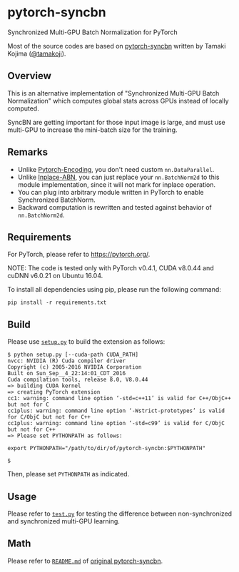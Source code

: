# pytorch-syncbn

Synchronized Multi-GPU Batch Normalization for PyTorch

Most of the source codes are based on [pytorch-syncbn](https://github.com/tamakoji/pytorch-syncbn) written by Tamaki Kojima ([@tamakoji](https://github.com/tamakoji)).

## Overview
This is an alternative implementation of "Synchronized Multi-GPU Batch Normalization" which computes global stats across GPUs instead of locally computed.

SyncBN are getting important for those input image is large, and must use multi-GPU to increase the mini-batch size for the training.

## Remarks
- Unlike [Pytorch-Encoding](https://github.com/zhanghang1989/PyTorch-Encoding), you don't need custom `nn.DataParallel`.
- Unlike [Inplace-ABN](https://github.com/mapillary/inplace_abn), you can just replace your `nn.BatchNorm2d` to this module implementation, since it will not mark for inplace operation.
- You can plug into arbitrary module written in PyTorch to enable Synchronized BatchNorm.
- Backward computation is rewritten and tested against behavior of `nn.BatchNorm2d`.

## Requirements
For PyTorch, please refer to https://pytorch.org/.

NOTE: The code is tested only with PyTorch v0.4.1, CUDA v8.0.44 and cuDNN v6.0.21 on Ubuntu 16.04.

To install all dependencies using pip, please run the following command:

```
pip install -r requirements.txt
```

## Build

Please use [`setup.py`](./setup.py) to build the extension as follows:

```
$ python setup.py [--cuda-path CUDA_PATH]
nvcc: NVIDIA (R) Cuda compiler driver
Copyright (c) 2005-2016 NVIDIA Corporation
Built on Sun_Sep__4_22:14:01_CDT_2016
Cuda compilation tools, release 8.0, V8.0.44
=> building CUDA kernel
=> creating PyTorch extension
cc1: warning: command line option ‘-std=c++11’ is valid for C++/ObjC++ but not for C
cc1plus: warning: command line option ‘-Wstrict-prototypes’ is valid for C/ObjC but not for C++
cc1plus: warning: command line option ‘-std=c99’ is valid for C/ObjC but not for C++
=> Please set PYTHONPATH as follows:

export PYTHONPATH="/path/to/dir/of/pytorch-syncbn:$PYTHONPATH"

$
```

Then, please set `PYTHONPATH` as indicated.

## Usage

Please refer to [`test.py`](./test.py) for testing the difference between non-synchronized and synchronized multi-GPU learning.

## Math

Please refer to [`README.md`](https://github.com/tamakoji/pytorch-syncbn/blob/master/README.md#math) of [original pytorch-syncbn](https://github.com/tamakoji/pytorch-syncbn).
